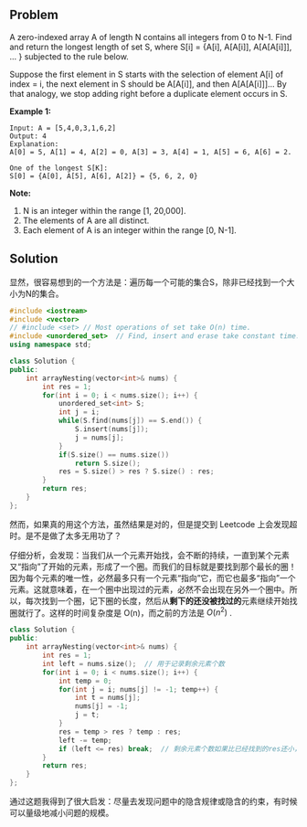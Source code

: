 ## Problem

A zero-indexed array A of length N contains all integers from 0 to N-1. Find and return the longest length of set S, where S[i] = {A[i], A[A[i]], A[A[A[i]]], ... } subjected to the rule below.

Suppose the first element in S starts with the selection of element A[i] of index = i, the next element in S should be A[A[i]], and then A[A[A[i]]]… By that analogy, we stop adding right before a duplicate element occurs in S.

**Example 1:**

```
Input: A = [5,4,0,3,1,6,2]
Output: 4
Explanation: 
A[0] = 5, A[1] = 4, A[2] = 0, A[3] = 3, A[4] = 1, A[5] = 6, A[6] = 2.

One of the longest S[K]:
S[0] = {A[0], A[5], A[6], A[2]} = {5, 6, 2, 0}

```

**Note:**

1. N is an integer within the range [1, 20,000].
2. The elements of A are all distinct.
3. Each element of A is an integer within the range [0, N-1].




## Solution

显然，很容易想到的一个方法是：遍历每一个可能的集合S，除非已经找到一个大小为N的集合。

```cpp
#include <iostream>
#include <vector>
// #include <set> // Most operations of set take O(n) time.
#include <unordered_set>  // Find, insert and erase take constant time.
using namespace std;

class Solution {
public:
    int arrayNesting(vector<int>& nums) {
        int res = 1;
        for(int i = 0; i < nums.size(); i++) {
            unordered_set<int> S;
            int j = i;
            while(S.find(nums[j]) == S.end()) {
                S.insert(nums[j]);
                j = nums[j];
            }
            if(S.size() == nums.size())
                return S.size();
            res = S.size() > res ? S.size() : res;
        }
        return res;
    }
};
```

然而，如果真的用这个方法，虽然结果是对的，但是提交到 Leetcode 上会发现超时。是不是做了太多无用功了？

仔细分析，会发现：当我们从一个元素开始找，会不断的持续，一直到某个元素又“指向”了开始的元素，形成了一个圈。而我们的目标就是要找到那个最长的圈！因为每个元素的唯一性，必然最多只有一个元素“指向”它，而它也最多“指向”一个元素。这就意味着，在一个圈中出现过的元素，必然不会出现在另外一个圈中。所以，每次找到一个圈，记下圈的长度，然后从**剩下的还没被找过的**元素继续开始找圈就行了。这样的时间复杂度是 O(n)，而之前的方法是 $O(n^2)$ .

```cpp
class Solution {
public:
    int arrayNesting(vector<int>& nums) {
        int res = 1;
        int left = nums.size();  // 用于记录剩余元素个数
        for(int i = 0; i < nums.size(); i++) {
            int temp = 0;
            for(int j = i; nums[j] != -1; temp++) {
                int t = nums[j];
                nums[j] = -1;
                j = t;
            }
            res = temp > res ? temp : res;
            left -= temp;
            if (left <= res) break;  // 剩余元素个数如果比已经找到的res还小，就没必要再找了
        }
        return res;
    }
};
```

通过这题我得到了很大启发：尽量去发现问题中的隐含规律或隐含的约束，有时候可以量级地减小问题的规模。

